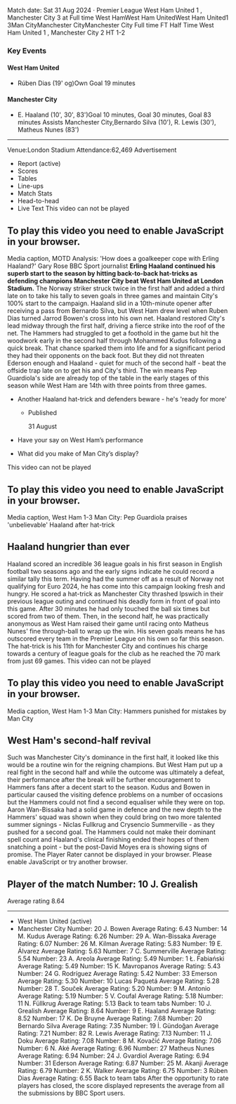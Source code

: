 Match date: Sat 31 Aug 2024
‧
Premier League
West Ham United 1 , Manchester City 3 at Full time
West HamWest Ham UnitedWest Ham United1
3Man CityManchester CityManchester City
Full time
FT
Half Time West Ham United 1 , Manchester City 2
HT 1-2
### Key Events
#### West Ham United
-   Rúben Dias (19' og)Own Goal 19 minutes
#### Manchester City
-   E. Haaland (10', 30', 83')Goal 10 minutes, Goal 30 minutes, Goal 83 minutes
Assists
Manchester City,Bernardo Silva (10'), R. Lewis (30'), Matheus Nunes (83')
___
Venue:London Stadium
Attendance:62,469
Advertisement
-   Report (active)
-   Scores
-   Tables
-   Line-ups
-   Match Stats
-   Head-to-head
-   Live Text
This video can not be played
## To play this video you need to enable JavaScript in your browser.
Media caption,
MOTD Analysis: 'How does a goalkeeper cope with Erling Haaland?'
Gary Rose
BBC Sport journalist
**Erling Haaland continued his superb start to the season by hitting back-to-back hat-tricks as defending champions Manchester City beat West Ham United at London Stadium.**
The Norway striker struck twice in the first half and added a third late on to take his tally to seven goals in three games and maintain City's 100% start to the campaign.
Haaland slid in a 10th-minute opener after receiving a pass from Bernardo Silva, but West Ham drew level when Ruben Dias turned Jarrod Bowen's cross into his own net.
Haaland restored City's lead midway through the first half, driving a fierce strike into the roof of the net.
The Hammers had struggled to get a foothold in the game but hit the woodwork early in the second half through Mohammed Kudus following a quick break.
That chance sparked them into life and for a significant period they had their opponents on the back foot.
But they did not threaten Ederson enough and Haaland - quiet for much of the second half - beat the offside trap late on to get his and City's third.
The win means Pep Guardiola's side are already top of the table in the early stages of this season while West Ham are 14th with three points from three games.
-   Another Haaland hat-trick and defenders beware - he's 'ready for more'
    
    -   Published
        
        31 August
        
    
-   Have your say on West Ham’s performance
    
-   What did you make of Man City’s display?
    
This video can not be played
## To play this video you need to enable JavaScript in your browser.
Media caption,
West Ham 1-3 Man City: Pep Guardiola praises 'unbelievable' Haaland after hat-trick
## Haaland hungrier than ever
Haaland scored an incredible 36 league goals in his first season in English football two seasons ago and the early signs indicate he could record a similar tally this term.
Having had the summer off as a result of Norway not qualifying for Euro 2024, he has come into this campaign looking fresh and hungry.
He scored a hat-trick as Manchester City thrashed Ipswich in their previous league outing and continued his deadly form in front of goal into this game.
After 30 minutes he had only touched the ball six times but scored from two of them.
Then, in the second half, he was practically anonymous as West Ham raised their game until racing onto Matheus Nunes' fine through-ball to wrap up the win.
His seven goals means he has outscored every team in the Premier League on his own so far this season.
The hat-trick is his 11th for Manchester City and continues his charge towards a century of league goals for the club as he reached the 70 mark from just 69 games.
This video can not be played
## To play this video you need to enable JavaScript in your browser.
Media caption,
West Ham 1-3 Man City: Hammers punished for mistakes by Man City
## West Ham's second-half revival
Such was Manchester City's dominance in the first half, it looked like this would be a routine win for the reigning champions.
But West Ham put up a real fight in the second half and while the outcome was ultimately a defeat, their performance after the break will be further encouragement to Hammers fans after a decent start to the season.
Kudus and Bowen in particular caused the visiting defence problems on a number of occasions but the Hammers could not find a second equaliser while they were on top.
Aaron Wan-Bissaka had a solid game in defence and the new depth to the Hammers' squad was shown when they could bring on two more talented summer signings - Niclas Fullkrug and Crysencio Summerville - as they pushed for a second goal.
The Hammers could not make their dominant spell count and Haaland's clinical finishing ended their hopes of them snatching a point - but the post-David Moyes era is showing signs of promise.
The Player Rater cannot be displayed in your browser. Please enable JavaScript or try another browser.
## Player of the match Number: 10 J. Grealish
Average rating 8.64
___
-   West Ham United (active)
-   Manchester City
Number: 20 J. Bowen
Average Rating: 6.43
Number: 14 M. Kudus
Average Rating: 6.26
Number: 29 A. Wan-Bissaka
Average Rating: 6.07
Number: 26 M. Kilman
Average Rating: 5.83
Number: 19 E. Álvarez
Average Rating: 5.63
Number: 7 C. Summerville
Average Rating: 5.54
Number: 23 A. Areola
Average Rating: 5.49
Number: 1 Ł. Fabiański
Average Rating: 5.49
Number: 15 K. Mavropanos
Average Rating: 5.43
Number: 24 G. Rodríguez
Average Rating: 5.42
Number: 33 Emerson
Average Rating: 5.30
Number: 10 Lucas Paquetá
Average Rating: 5.28
Number: 28 T. Souček
Average Rating: 5.20
Number: 9 M. Antonio
Average Rating: 5.19
Number: 5 V. Coufal
Average Rating: 5.18
Number: 11 N. Füllkrug
Average Rating: 5.13
Back to team tabs
Number: 10 J. Grealish
Average Rating: 8.64
Number: 9 E. Haaland
Average Rating: 8.52
Number: 17 K. De Bruyne
Average Rating: 7.68
Number: 20 Bernardo Silva
Average Rating: 7.35
Number: 19 İ. Gündoğan
Average Rating: 7.21
Number: 82 R. Lewis
Average Rating: 7.13
Number: 11 J. Doku
Average Rating: 7.08
Number: 8 M. Kovačić
Average Rating: 7.06
Number: 6 N. Aké
Average Rating: 6.96
Number: 27 Matheus Nunes
Average Rating: 6.94
Number: 24 J. Gvardiol
Average Rating: 6.94
Number: 31 Ederson
Average Rating: 6.87
Number: 25 M. Akanji
Average Rating: 6.79
Number: 2 K. Walker
Average Rating: 6.75
Number: 3 Rúben Dias
Average Rating: 6.55
Back to team tabs
After the opportunity to rate players has closed, the score displayed represents the average from all the submissions by BBC Sport users.